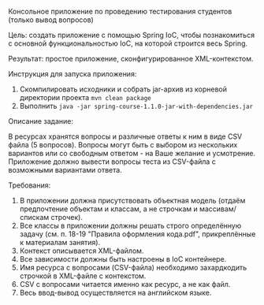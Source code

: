 Консольное приложение по проведению тестирования студентов (только вывод вопросов)

Цель:
создать приложение с помощью Spring IoC, чтобы познакомиться с основной функциональностью IoC, на которой строится весь Spring.

Результат: простое приложение, сконфигурированное XML-контекстом.

Инструкция для запуска приложения:

1. Скомпилировать исходники и собрать jar-архив из корневой директории проекта `mvn clean package`
2. Выполнить `java -jar spring-course-1.1.0-jar-with-dependencies.jar`

Описание задание:

В ресурсах хранятся вопросы и различные ответы к ним в виде CSV файла (5 вопросов).
Вопросы могут быть с выбором из нескольких вариантов или со свободным ответом - на Ваше желание и усмотрение.
Приложение должно вывести вопросы теста из CSV-файла с возможными вариантами ответа.

Требования:

1. В приложении должна присутствовать объектная модель (отдаём предпочтение объектам и классам, а не строчкам и массивам/спискам строчек). 
2. Все классы в приложении должны решать строго определённую задачу (см. п. 18-19 "Правила оформления кода.pdf", прикреплённые к материалам занятия). 
3. Контекст описывается XML-файлом. 
4. Все зависимости должны быть настроены в IoC контейнере. 
5. Имя ресурса с вопросами (CSV-файла) необходимо захардкодить строчкой в XML-файле с контекстом. 
6. CSV с вопросами читается именно как ресурс, а не как файл. 
7. Весь ввод-вывод осуществляется на английском языке.